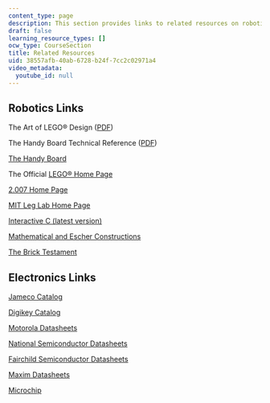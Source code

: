 ```yaml
---
content_type: page
description: This section provides links to related resources on robotics and electronics.
draft: false
learning_resource_types: []
ocw_type: CourseSection
title: Related Resources
uid: 38557afb-40ab-6728-b24f-7cc2c02971a4
video_metadata:
  youtube_id: null
---
```

## Robotics Links

The Art of LEGO® Design ([PDF](http://handyboard.com/oldhb/techdocs/artoflego.pdf))

The Handy Board Technical Reference ([PDF](http://handyboard.com/oldhb/software/icmanual/icmain.pdf))

[The Handy Board](http://handyboard.com/)

The Official [LEGO® Home Page](http://www.lego.com/)

[2.007 Home Page](https://ocw.mit.edu/courses/2-007-design-and-manufacturing-i-spring-2009/)

[MIT Leg Lab Home Page](http://www.ai.mit.edu/projects/leglab/)

[Interactive C (latest version)](https://www.learn-c.org/)

[Mathematical and Escher Constructions](http://www.andrewlipson.com/lego.htm)

[The Brick Testament](http://www.thebricktestament.com/)

## Electronics Links

[Jameco Catalog](http://www.jameco.com/)

[Digikey Catalog](http://www.digi-key.com/)

[Motorola Datasheets](http://www.datasheetcatalog.com/motorola/1/)

[National Semiconductor Datasheets](http://www.datasheetlib.com/national-semiconductor/)

[Fairchild Semiconductor Datasheets](http://www.fairchildsemi.com/index.html)

[Maxim Datasheets](https://www.ibuttonlink.com/pages/maxim-integrated-products-data-sheets)

[Microchip](https://www.microchip.com/)